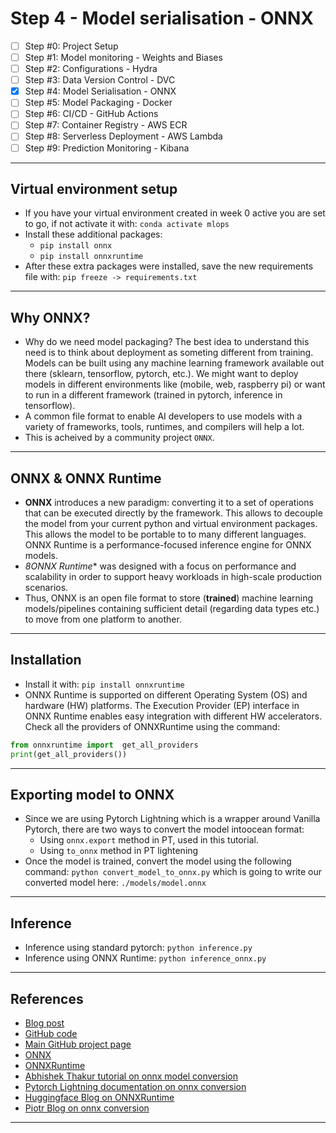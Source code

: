 # Step 4 - Model serialisation - ONNX
- [ ] Step #0: Project Setup
- [ ] Step #1: Model monitoring - Weights and Biases
- [ ] Step #2: Configurations - Hydra
- [ ] Step #3: Data Version Control - DVC
- [x] Step #4: Model Serialisation - ONNX
- [ ] Step #5: Model Packaging - Docker
- [ ] Step #6: CI/CD - GitHub Actions
- [ ] Step #7: Container Registry - AWS ECR
- [ ] Step #8: Serverless Deployment - AWS Lambda
- [ ] Step #9: Prediction Monitoring - Kibana
***

## Virtual environment setup
- If you have your virtual environment created in week 0 active you are set to go, if not activate it with: `conda activate mlops`
- Install these additional packages:
    - `pip install onnx`
    - `pip install onnxruntime`
- After these extra packages were installed, save the new requirements file with: `pip freeze -> requirements.txt`
***

## Why ONNX?
- Why do we need model packaging? The best idea to understand this need is to think about deployment as someting different from training. Models can be built using any machine learning framework available out there (sklearn, tensorflow, pytorch, etc.). We might want to deploy models in different environments like (mobile, web, raspberry pi) or want to run in a different framework (trained in pytorch, inference in tensorflow).
- A common file format to enable AI developers to use models with a variety of frameworks, tools, runtimes, and compilers will help a lot.
- This is acheived by a community project `ONNX`.
***

## ONNX & ONNX Runtime
- **ONNX** introduces a new paradigm: converting it to a set of operations that can be executed directly by the framework. This allows to decouple the model from your current python and virtual environment packages. This allows the model to be portable to to many different languages. ONNX Runtime is a performance-focused inference engine for ONNX models. 
- *8ONNX Runtime** was designed with a focus on performance and scalability in order to support heavy workloads in high-scale production scenarios.
- Thus, ONNX is an open file format to store (**trained**) machine learning models/pipelines containing sufficient detail (regarding data types etc.) to move from one platform to another.
***

## Installation
- Install it with: `pip install onnxruntime`
- ONNX Runtime is supported on different Operating System (OS) and hardware (HW) platforms. The Execution Provider (EP) interface in ONNX Runtime enables easy integration with different HW accelerators. Check all the providers of ONNXRuntime using the command:
```python
from onnxruntime import  get_all_providers
print(get_all_providers())
```
***

## Exporting model to ONNX
- Since we are using Pytorch Lightning which is a wrapper around Vanilla Pytorch, there are two ways to convert the model intoocean format:
    - Using `onnx.export` method in PT, used in this tutorial.
    - Using `to_onnx` method in PT lightening
- Once the model is trained, convert the model using the following command: `python convert_model_to_onnx.py` which is going to write our converted model here: `./models/model.onnx`
***

## Inference
- Inference using standard pytorch: `python inference.py`
- Inference using ONNX Runtime: `python inference_onnx.py`
***

## References
- [Blog post](https://www.ravirajag.dev/blog/mlops-onnx)
- [GitHub code](https://github.com/graviraja/MLOps-Basics/tree/main/week_4_onnx)
- [Main GitHub project page](https://github.com/graviraja/MLOps-Basics)
- [ONNX](https://onnx.ai/)
- [ONNXRuntime](https://www.onnxruntime.ai/)
- [Abhishek Thakur tutorial on onnx model conversion](https://www.youtube.com/watch?v=7nutT3Aacyw)
- [Pytorch Lightning documentation on onnx conversion](https://pytorch-lightning.readthedocs.io/en/stable/common/production_inference.html)
- [Huggingface Blog on ONNXRuntime](https://medium.com/microsoftazure/accelerate-your-nlp-pipelines-using-hugging-face-transformers-and-onnx-runtime-2443578f4333)
- [Piotr Blog on onnx conversion](https://tugot17.github.io/data-science-blog/onnx/tutorial/2020/09/21/Exporting-lightning-model-to-onnx.html)
***